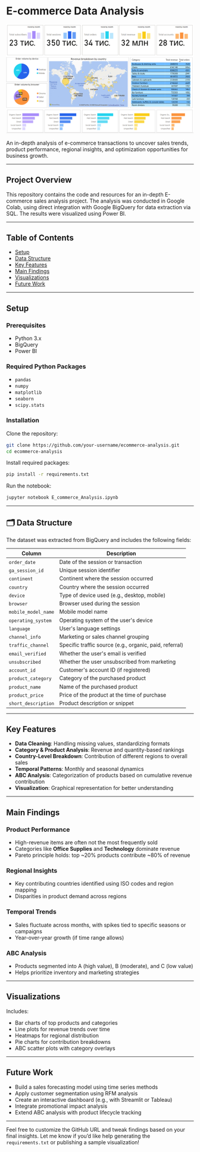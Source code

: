 # E-commerce Data Analysis

![DashBoard](dashboard.png)

An in-depth analysis of e-commerce transactions to uncover sales trends, product performance, regional insights, and optimization opportunities for business growth.

---

## Project Overview

This repository contains the code and resources for an in-depth E-commerce sales analysis project. 
The analysis was conducted in Google Colab, using direct integration with Google BigQuery for data extraction via SQL. 
The results were visualized using Power BI.

---

## Table of Contents

* [Setup](#setup)
* [Data Structure](#data-structure)
* [Key Features](#key-features)
* [Main Findings](#main-findings)
* [Visualizations](#visualizations)
* [Future Work](#future-work)

---

##  Setup

### Prerequisites

* Python 3.x
* BigQuery
* Power BI

### Required Python Packages

* `pandas`
* `numpy`
* `matplotlib`
* `seaborn`
* `scipy.stats`

### Installation

Clone the repository:

```bash
git clone https://github.com/your-username/ecommerce-analysis.git
cd ecommerce-analysis
```

Install required packages:

```bash
pip install -r requirements.txt
```

Run the notebook:

```bash
jupyter notebook E_commerce_Analysis.ipynb
```

---

## 🗂 Data Structure

The dataset was extracted from BigQuery and includes the following fields:

| Column              | Description                                              |
| ------------------- | -------------------------------------------------------- |
| `order_date`        | Date of the session or transaction                       |
| `ga_session_id`     | Unique session identifier                                |
| `continent`         | Continent where the session occurred                     |
| `country`           | Country where the session occurred                       |
| `device`            | Type of device used (e.g., desktop, mobile)              |
| `browser`           | Browser used during the session                          |
| `mobile_model_name` | Mobile model name                                        |
| `operating_system`  | Operating system of the user's device                    |
| `language`          | User's language settings                                 |
| `channel_info`      | Marketing or sales channel grouping                      |
| `traffic_channel`   | Specific traffic source (e.g., organic, paid, referral)  |
| `email_verified`    | Whether the user's email is verified                     |
| `unsubscribed`      | Whether the user unsubscribed from marketing             |
| `account_id`        | Customer's account ID (if registered)                    |
| `product_category`  | Category of the purchased product                        |
| `product_name`      | Name of the purchased product                            |
| `product_price`     | Price of the product at the time of purchase             |
| `short_description` | Product description or snippet                           |


---

## Key Features

* **Data Cleaning**: Handling missing values, standardizing formats
* **Category & Product Analysis**: Revenue and quantity-based rankings
* **Country-Level Breakdown**: Contribution of different regions to overall sales
* **Temporal Patterns**: Monthly and seasonal dynamics
* **ABC Analysis**: Categorization of products based on cumulative revenue contribution
* **Visualization**: Graphical representation for better understanding

---

## Main Findings

### Product Performance

* High-revenue items are often not the most frequently sold
* Categories like **Office Supplies** and **Technology** dominate revenue
* Pareto principle holds: top \~20% products contribute \~80% of revenue

### Regional Insights

* Key contributing countries identified using ISO codes and region mapping
* Disparities in product demand across regions

### Temporal Trends

* Sales fluctuate across months, with spikes tied to specific seasons or campaigns
* Year-over-year growth (if time range allows)

### ABC Analysis

* Products segmented into A (high value), B (moderate), and C (low value)
* Helps prioritize inventory and marketing strategies

---

## Visualizations

Includes:

* Bar charts of top products and categories
* Line plots for revenue trends over time
* Heatmaps for regional distribution
* Pie charts for contribution breakdowns
* ABC scatter plots with category overlays

---

## Future Work

* Build a sales forecasting model using time series methods
* Apply customer segmentation using RFM analysis
* Create an interactive dashboard (e.g., with Streamlit or Tableau)
* Integrate promotional impact analysis
* Extend ABC analysis with product lifecycle tracking

---

Feel free to customize the GitHub URL and tweak findings based on your final insights. Let me know if you’d like help generating the `requirements.txt` or publishing a sample visualization!
